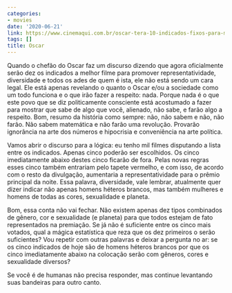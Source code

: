 ```yaml
---
categories:
- movies
date: '2020-06-21'
link: https://www.cinemaqui.com.br/oscar-tera-10-indicados-fixos-para-melhor-filme
tags: []
title: Oscar
---
```


Quando o chefão do Oscar faz um discurso dizendo que agora oficialmente serão dez os indicados a melhor filme para promover representatividade, diversidade e todos os ades de quem é ista, ele não está sendo um cara legal. Ele está apenas revelando o quanto o Oscar e/ou a sociedade como um todo funciona e o que irão fazer a respeito: nada. Porque nada é o que este povo que se diz politicamente consciente está acostumado a fazer para mostrar que sabe de algo que você, alienado, não sabe, e farão algo a respeito. Bom, resumo da história como sempre: não, não sabem e não, não farão. Não sabem matemática e não farão uma revolução. Provarão ignorância na arte dos números e hipocrisia e conveniência na arte política.

Vamos abrir o discurso para a lógica: eu tenho mil filmes disputando a lista entre os indicados. Apenas cinco poderão ser escolhidos. Os cinco imediatamente abaixo destes cinco ficarão de fora. Pelas novas regras esses cinco também entrariam pelo tapete vermelho, e com isso, de acordo com o resto da divulgação, aumentaria a representatividade para o prêmio principal da noite. Essa palavra, diversidade, vale lembrar, atualmente quer dizer indicar não apenas homens héteros brancos, mas também mulheres e homens de todas as cores, sexualidade e planeta.

Bom, essa conta não vai fechar. Não existem apenas dez tipos combinados de gênero, cor e sexualidade (e planeta) para que todos estejam de fato representados na premiação. Se já não é suficiente entre os cinco mais votados, qual a mágica estatística que reza que os dez primeiros o serão suficientes? Vou repetir com outras palavras e deixar a pergunta no ar: se os cinco indicados de hoje são de homens héteros brancos por que os cinco imediatamente abaixo na colocação serão com gêneros, cores e sexualidade diversos?

Se você é de humanas não precisa responder, mas continue levantando suas bandeiras para outro canto.